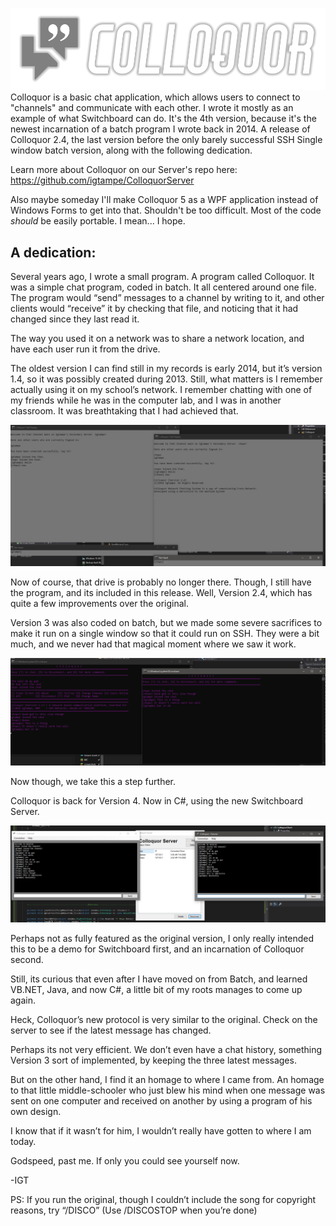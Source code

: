 ![ColloquorBanner](https://raw.githubusercontent.com/igtampe/ColloquorClient/master/Resources/Colloquor%20(Banner).png)
Colloquor is a basic chat application, which allows users to connect to "channels" and communicate with each other. I wrote it mostly as an example of what Switchboard can do. It's the 4th version, because it's the newest incarnation of a batch program I wrote back in 2014. A release of Colloquor 2.4, the last version before the only barely successful SSH Single window batch version, along with the following dedication.

Learn more about Colloquor on our Server's repo here: https://github.com/igtampe/ColloquorServer

Also maybe someday I'll make Colloquor 5 as a WPF application instead of Windows Forms to get into that. Shouldn't be too difficult. Most of the code *should* be easily portable. I mean... I hope.

## A dedication:
Several years ago, I wrote a small program. A program called Colloquor. It was a simple chat program, coded in batch. It all centered around one file. The program would “send” messages to a channel by writing to it, and other clients would “receive” it by checking that file, and noticing that it had changed since they last read it.

The way you used it on a network was to share a network location, and have each user run it from the drive.

The oldest version I can find still in my records is early 2014, but it’s version 1.4, so it was possibly created during 2013. Still, what matters is I remember actually using it on my school’s network. I remember chatting with one of my friends while he was in the computer lab, and I was in another classroom. It was breathtaking that I had achieved that.

![Colloquor2.4Picture](https://raw.githubusercontent.com/igtampe/ColloquorClient/master/Resources/COlloquor2.4.png)

Now of course, that drive is probably no longer there. Though, I still have the program, and its included in this release. Well, Version 2.4, which has quite a few improvements over the original.

Version 3 was also coded on batch, but we made some severe sacrifices to make it run on a single window so that it could run on SSH. They were a bit much, and we never had that magical moment where we saw it work. 

![Colloquor3Picture](https://raw.githubusercontent.com/igtampe/ColloquorClient/master/Resources/Colloquor3.1.png)

Now though, we take this a step further.

Colloquor is back for Version 4. Now in C#, using the new Switchboard Server.

![Colloquor4Picture](https://raw.githubusercontent.com/igtampe/ColloquorClient/master/Resources/Colloquor4.png)

Perhaps not as fully featured as the original version, I only really intended this to be a demo for Switchboard first, and an
incarnation of Colloquor second. 

Still, its curious that even after I have moved on from Batch, and learned VB.NET, Java, and now C#, a little bit of my roots manages
to come up again.

Heck, Colloquor’s new protocol is very similar to the original. Check on the server to see if the latest message has changed.

Perhaps its not very efficient. We don’t even have a chat history, something Version 3 sort of implemented, by keeping the three latest messages.

But on the other hand, I find it an homage to where I came from. An homage to that little middle-schooler who just blew his mind when one message was sent on one computer and received on another by using a program of his own design.

I know that if it wasn’t for him, I wouldn’t really have gotten to where I am today.

Godspeed, past me. If only you could see yourself now.

-IGT

PS: If you run the original, though I couldn’t include the song for copyright reasons, try “/DISCO” (Use /DISCOSTOP when you’re done)
